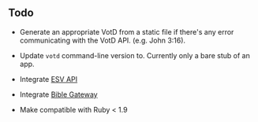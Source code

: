 ## Todo

* Generate an appropriate VotD from a static file if there's any error communicating with the VotD API. (e.g. John 3:16).

* Update `votd` command-line version to. Currently only a bare stub of an app.

* Integrate [ESV API](http://www.esvapi.org/api)

* Integrate [Bible Gateway](http://www.biblegateway.com/)

* Make compatible with Ruby < 1.9